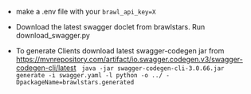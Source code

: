 - make a .env file with your `brawl_api_key=X`
- Download the latest swagger doclet from brawlstars. Run download_swagger.py

- To generate Clients
  download latest swagger-codegen jar
  from https://mvnrepository.com/artifact/io.swagger.codegen.v3/swagger-codegen-cli/latest
  ` 
  java -jar swagger-codegen-cli-3.0.66.jar generate -i swagger.yaml -l python -o ../ -DpackageName=brawlstars.generated
  `


